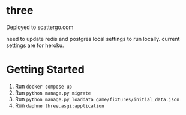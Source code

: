 # three

Deployed to scattergo.com


need to update redis and postgres local settings to run locally. current settings are for heroku.

# Getting Started
1. Run `docker compose up`
2. Run `python manage.py migrate`
3. Run `python manage.py loaddata game/fixtures/initial_data.json`
4. Run `daphne three.asgi:application`